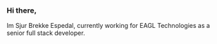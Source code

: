 ### Hi there,
Im Sjur Brekke Espedal, currently working for EAGL Technologies as a senior full stack developer.
